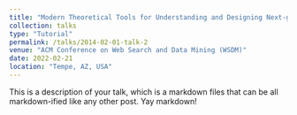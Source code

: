 ```yaml
---
title: "Modern Theoretical Tools for Understanding and Designing Next-generation Information Retrieval Systems"
collection: talks
type: "Tutorial"
permalink: /talks/2014-02-01-talk-2
venue: "ACM Conference on Web Search and Data Mining (WSDM)"
date: 2022-02-21
location: "Tempe, AZ, USA"
---
```



This is a description of your talk, which is a markdown files that can be all markdown-ified like any other post. Yay markdown!
